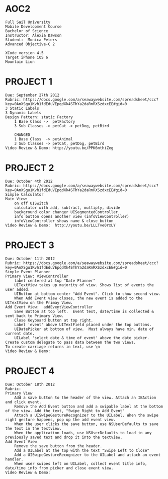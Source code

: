 AOC2
====
	Full Sail University
	Mobile Development Course
	Bachelor of Science
	Instructor: Alexia Dawson
	Student:  Monica Peters
	Advanced Objective-C 2

	XCode version 4.5
	Target iPhone iOS 6
	Mountain Lion

PROJECT 1
==========
	Due: September 27th 2012
	Rubric: https://docs.google.com/a/seawaywebsite.com/spreadsheet/ccc?key=0AnXSgu1Kvh1fdEduVEpqdXk4SThYa2daRnRXSzdxcEE#gid=0
	3 Static Labels
	3 Dynamic Labels
	Design Pattern: static Factory
		1 Base Class ->  petFactory
		3 Sub Classes -> petCat -> petDog, petBird

		CHANGED
		1 Base Class  -> petAnimal
		3 Sub Classes -> petCat, petDog, petBird
	Video Review & Demo: http://youtu.be/PPK6mthiZeg

PROJECT 2
==========
	Due: October 4th 2012
	Rubric: https://docs.google.com/a/seawaywebsite.com/spreadsheet/ccc?key=0AnXSgu1Kvh1fdEduVEpqdXk4SThYa2daRnRXSzdxcEE#gid=0
	Simple Calculator
	Main View: 
		on off UISwitch
		calculator with add, subtract, multiply, divide
		background color changer UISegmentedController
		info button opens another view (infoViewController)
		infoViewController shows name & close button
	Video Review & Demo:  http://youtu.be/LLLTve0rxLY

PROJECT 3
==========
	Due: October 11th 2012
	Rubric: https://docs.google.com/a/seawaywebsite.com/spreadsheet/ccc?key=0AnXSgu1Kvh1fdEduVEpqdXk4SThYa2daRnRXSzdxcEE#gid=0
	Simple Event Planner
	Primary View: ViewController
		label centered at top "Date Planner"
		UITextView takes up majority of view. Shows list of events the user added.
		UIButton at bottom center "Add Event". Click to show second view.
		When Add Event view closes, the new event is added to the UITextView on the Primay View.
	Add Event View:  addEventViewController
		Save Button at top left.  Event text, date/time is collected & sent back to Primary View.
		Close Keyboard button at top right. 
		Label 'event' above UITextField placed under the top buttons.
		UIDatePicker at bottom of view.  Must always have min. date of current date.
		UILabel 'select date & time of event' above the date picker.
	Create custom delegate to pass data between the two views. 
	To create carriage returns in text, use \n
	Video Review & Demo:

PROJECT 4
==========
	Due: October 18th 2012
	Rubric:
	Primary View
	    Add a save button to the header of the view. Attach an IBAction and click event.
	    Remove the Add Event button and add a swipable label at the bottom of the view. Add the text, "Swipe Right to Add Event"
	    Attach a UISwipeGestureRecognizer to the UILabel. When the swipe right gesture happens, pop up the add event view.
	    When the user clicks the save button, use NSUserDefaults to save the text in the textview.
	    When the application loads, use NSUserDefaults to load in any previously saved text and drop it into the textview.
	Add Event View
	    Remove the save button from the header.
	    Add a UILabel at the top with the text "Swipe Left to Close"
	    Add a UISwipeGestureRecognizer to the UILabel and attach an event handler.
	    When user swipes left on UILabel, collect event title info, date/time info from picker and close event view.
	Video Review & Demo: 